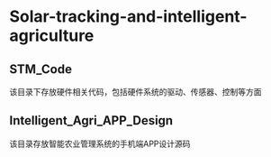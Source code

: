 # Solar-tracking-and-intelligent-agriculture

## STM_Code

该目录下存放硬件相关代码，包括硬件系统的驱动、传感器、控制等方面



## Intelligent_Agri_APP_Design

该目录存放智能农业管理系统的手机端APP设计源码